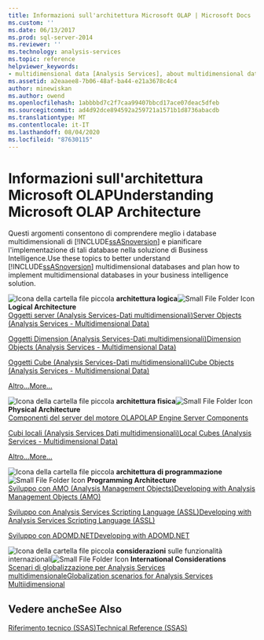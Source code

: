 ```yaml
---
title: Informazioni sull'architettura Microsoft OLAP | Microsoft Docs
ms.custom: ''
ms.date: 06/13/2017
ms.prod: sql-server-2014
ms.reviewer: ''
ms.technology: analysis-services
ms.topic: reference
helpviewer_keywords:
- multidimensional data [Analysis Services], about multidimensional data
ms.assetid: a2eaaee8-7b06-48af-ba44-e21a3678c4c4
author: minewiskan
ms.author: owend
ms.openlocfilehash: 1abbbbd7c2f7caa99407bbcd17ace07deac5dfeb
ms.sourcegitcommit: ad4d92dce894592a259721a1571b1d8736abacdb
ms.translationtype: MT
ms.contentlocale: it-IT
ms.lasthandoff: 08/04/2020
ms.locfileid: "87630115"
---
```

# <a name="understanding-microsoft-olap-architecture"></a><span data-ttu-id="0c131-102">Informazioni sull'architettura Microsoft OLAP</span><span class="sxs-lookup"><span data-stu-id="0c131-102">Understanding Microsoft OLAP Architecture</span></span>
  <span data-ttu-id="0c131-103">Questi argomenti consentono di comprendere meglio i database multidimensionali di [!INCLUDE[ssASnoversion](../../../includes/ssasnoversion-md.md)] e pianificare l'implementazione di tali database nella soluzione di Business Intelligence.</span><span class="sxs-lookup"><span data-stu-id="0c131-103">Use these topics to better understand [!INCLUDE[ssASnoversion](../../../includes/ssasnoversion-md.md)] multidimensional databases and plan how to implement multidimensional databases in your business intelligence solution.</span></span>  
  
 <span data-ttu-id="0c131-104">![Icona della cartella file piccola](../../../integration-services/media/filefolder-small.gif "Icona della cartella file piccola") **architettura logica**</span><span class="sxs-lookup"><span data-stu-id="0c131-104">![Small File Folder Icon](../../../integration-services/media/filefolder-small.gif "Small File Folder Icon") **Logical Architecture**</span></span>  
 [<span data-ttu-id="0c131-105">Oggetti server &#40;Analysis Services-Dati multidimensionali&#41;</span><span class="sxs-lookup"><span data-stu-id="0c131-105">Server Objects &#40;Analysis Services - Multidimensional Data&#41;</span></span>](../olap-logical/server-objects-analysis-services-multidimensional-data.md)  
  
 [<span data-ttu-id="0c131-106">Oggetti Dimension &#40;Analysis Services-Dati multidimensionali&#41;</span><span class="sxs-lookup"><span data-stu-id="0c131-106">Dimension Objects &#40;Analysis Services - Multidimensional Data&#41;</span></span>](../../multidimensional-models-olap-logical-dimension-objects/dimension-objects-analysis-services-multidimensional-data.md)  
  
 [<span data-ttu-id="0c131-107">Oggetti Cube &#40;Analysis Services-Dati multidimensionali&#41;</span><span class="sxs-lookup"><span data-stu-id="0c131-107">Cube Objects &#40;Analysis Services - Multidimensional Data&#41;</span></span>](../../multidimensional-models-olap-logical-cube-objects/cube-objects-analysis-services-multidimensional-data.md)  
  
 [<span data-ttu-id="0c131-108">Altro...</span><span class="sxs-lookup"><span data-stu-id="0c131-108">More...</span></span>](../olap-logical/understanding-microsoft-olap-logical-architecture.md)  
  
 <span data-ttu-id="0c131-109">![Icona della cartella file piccola](../../../integration-services/media/filefolder-small.gif "Icona della cartella file piccola") **architettura fisica**</span><span class="sxs-lookup"><span data-stu-id="0c131-109">![Small File Folder Icon](../../../integration-services/media/filefolder-small.gif "Small File Folder Icon") **Physical Architecture**</span></span>  
 [<span data-ttu-id="0c131-110">Componenti del server del motore OLAP</span><span class="sxs-lookup"><span data-stu-id="0c131-110">OLAP Engine Server Components</span></span>](olap-engine-server-components.md)  
  
 [<span data-ttu-id="0c131-111">Cubi locali &#40;Analysis Services Dati multidimensionali&#41;</span><span class="sxs-lookup"><span data-stu-id="0c131-111">Local Cubes &#40;Analysis Services - Multidimensional Data&#41;</span></span>](local-cubes-analysis-services-multidimensional-data.md)  
  
 [<span data-ttu-id="0c131-112">Altro...</span><span class="sxs-lookup"><span data-stu-id="0c131-112">More...</span></span>](understanding-microsoft-olap-physical-architecture.md)  
  
 <span data-ttu-id="0c131-113">![Icona della cartella file piccola](../../../integration-services/media/filefolder-small.gif "Icona della cartella file piccola") **architettura di programmazione**</span><span class="sxs-lookup"><span data-stu-id="0c131-113">![Small File Folder Icon](../../../integration-services/media/filefolder-small.gif "Small File Folder Icon") **Programming Architecture**</span></span>  
 [<span data-ttu-id="0c131-114">Sviluppo con AMO &#40;Analysis Management Objects&#41;</span><span class="sxs-lookup"><span data-stu-id="0c131-114">Developing with Analysis Management Objects &#40;AMO&#41;</span></span>](https://docs.microsoft.com/bi-reference/amo/developing-with-analysis-management-objects-amo)  
  
 [<span data-ttu-id="0c131-115">Sviluppo con Analysis Services Scripting Language &#40;ASSL&#41;</span><span class="sxs-lookup"><span data-stu-id="0c131-115">Developing with Analysis Services Scripting Language &#40;ASSL&#41;</span></span>](../scripting-language-assl/developing-with-analysis-services-scripting-language-assl.md)  
  
 [<span data-ttu-id="0c131-116">Sviluppo con ADOMD.NET</span><span class="sxs-lookup"><span data-stu-id="0c131-116">Developing with ADOMD.NET</span></span>](https://docs.microsoft.com/bi-reference/adomd/developing-with-adomd-net)  
  
 <span data-ttu-id="0c131-117">![Icona della cartella file piccola](../../../integration-services/media/filefolder-small.gif "Icona della cartella file piccola") **considerazioni** sulle funzionalità internazionali</span><span class="sxs-lookup"><span data-stu-id="0c131-117">![Small File Folder Icon](../../../integration-services/media/filefolder-small.gif "Small File Folder Icon") **International Considerations**</span></span>  
 [<span data-ttu-id="0c131-118">Scenari di globalizzazione per Analysis Services multidimensionale</span><span class="sxs-lookup"><span data-stu-id="0c131-118">Globalization scenarios for Analysis Services Multiidimensional</span></span>](../../globalization-scenarios-for-analysis-services-multiidimensional.md)  
  
## <a name="see-also"></a><span data-ttu-id="0c131-119">Vedere anche</span><span class="sxs-lookup"><span data-stu-id="0c131-119">See Also</span></span>  
 [<span data-ttu-id="0c131-120">Riferimento tecnico &#40;SSAS&#41;</span><span class="sxs-lookup"><span data-stu-id="0c131-120">Technical Reference &#40;SSAS&#41;</span></span>](../../powershell/technical-reference-ssas.md)  
  
  
